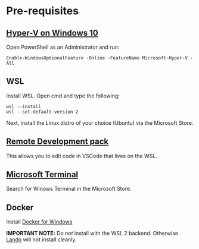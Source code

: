 # Pre-requisites

## [Hyper-V on Windows 10](https://docs.microsoft.com/en-us/virtualization/hyper-v-on-windows/quick-start/enable-hyper-v)

Open PowerShell as an Administrator and run:

```
Enable-WindowsOptionalFeature -Online -FeatureName Microsoft-Hyper-V -All
```

## WSL

Install WSL. Open cmd and type the following:

```
wsl --install
wsl --set-default-version 2
```

Next, install the Linux distro of your choice (Ubuntu) via the Microsoft Store.

## [Remote Development pack](https://marketplace.visualstudio.com/items?itemName=ms-vscode-remote.vscode-remote-extensionpack)

This allows you to edit code in VSCode that lives on the WSL.

## [Microsoft Terminal](https://github.com/microsoft/terminal)

Search for Winows Terminal in the Microsoft Store.

## Docker

Install [Docker for Windows](https://hub.docker.com/editions/community/docker-ce-desktop-windows/)

**IMPORTANT NOTE:** Do _not_ install with the WSL 2 backend. Otherwise [Lando](environmnets.md) will not install cleanly.